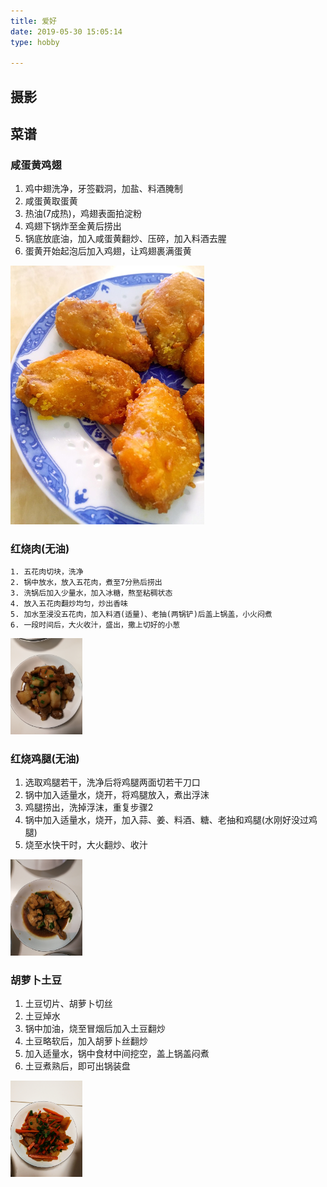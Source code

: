 ```yaml
---
title: 爱好
date: 2019-05-30 15:05:14
type: hobby

---
```


## 摄影













## 菜谱

### 咸蛋黄鸡翅

1. 鸡中翅洗净，牙签戳洞，加盐、料酒腌制
2. 咸蛋黄取蛋黄
3. 热油(7成热)，鸡翅表面拍淀粉
4. 鸡翅下锅炸至金黄后捞出
5. 锅底放底油，加入咸蛋黄翻炒、压碎，加入料酒去腥
6. 蛋黄开始起泡后加入鸡翅，让鸡翅裹满蛋黄

<img src="index/cook1.jpeg" style="zoom:50%" />



### 红烧肉(无油)

	1. 五花肉切块，洗净
 	2. 锅中放水，放入五花肉，煮至7分熟后捞出
 	3. 洗锅后加入少量水，加入冰糖，熬至粘稠状态
 	4. 放入五花肉翻炒均匀，炒出香味
 	5. 加水至浸没五花肉，加入料酒(适量)、老抽(两锅铲)后盖上锅盖，小火闷煮
 	6. 一段时间后，大火收汁，盛出，撒上切好的小葱

<img src="index/hongshaorou.jpeg" style="zoom:15%" />

### 红烧鸡腿(无油)

1. 选取鸡腿若干，洗净后将鸡腿两面切若干刀口
2. 锅中加入适量水，烧开，将鸡腿放入，煮出浮沫
3. 鸡腿捞出，洗掉浮沫，重复步骤2
4. 锅中加入适量水，烧开，加入蒜、姜、料酒、糖、老抽和鸡腿(水刚好没过鸡腿)
5. 烧至水快干时，大火翻炒、收汁

<img src="index/hongshaojitui.jpeg" style="zoom:15%" />

### 胡萝卜土豆

1. 土豆切片、胡萝卜切丝
2. 土豆焯水
3. 锅中加油，烧至冒烟后加入土豆翻炒
4. 土豆略软后，加入胡萝卜丝翻炒
5. 加入适量水，锅中食材中间挖空，盖上锅盖闷煮
6. 土豆煮熟后，即可出锅装盘

<img src="index/huluobotudou.jpeg" style="zoom:15%" />

## 










